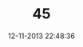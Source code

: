 ---
layout: post
title:  "45"
date: 12-11-2013 22:48:36
categories: jekyll update
language: 'ru'
image: 045.png
---